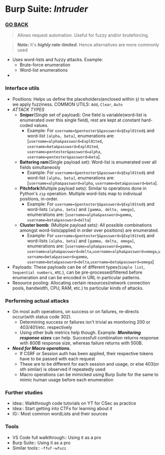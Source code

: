 # Burp Suite: *Intruder*

### [GO BACK](./intro.md)

> Allows request automation. Useful for fuzzy and/or bruteforcing.

> **Note:** It's ***highly rate-limited***. Hence alternatives are more commonly used

- Uses word-lists and fuzzy attacks. Example:
  - Brute-force enumeration
  - Word-list enumerations
- 

### Interface utils

- Positions: Helps us define the placeholders(enclosed within `§`) to where we apply fuzziness. COMMON UTILS: `Add`, `Clear`, `Auto`
- *ATTACK TYPES*
  - **Sniper**(Single set of payload): One field is variable(word-list is enumerated over this single field), rest are kept at constant hard-coded values. 
    - Example: For `username=§pentester§&password=§Expl01ted§` and word-list `[alpha, beta]`, enumerations are: [`username=alpha&password=Expl01ted`, `username=beta&password=Expl01ted`, `username=pentester&password=alpha`, `username=pentester&password=beta`].
  - **Battering ram**(Single payload set): Word-list is enumerated over all fields simultaneosly
    - Example: For `username=§pentester§&password=§Expl01ted§` and word-list `[alpha, beta]`, enumerations are: [`username=alpha&password=alpha`, `username=beta&password=beta`].
  - **Pitchfork**(Multiple payload sets): Similar to operations done in Python's `zip` operation. Multiple word-lists map to indivisual positions, in-order.
    - Example: For `username=§pentester§&password=§Expl01ted§` and word-lists `[alpha, beta]` and `[gamma, delta, omega]`, enumerations are: [`username=alpha&password=gamma`, `username=beta&password=delta`]
  - **Cluster bomb**: (Multiple payload sets): All possible combinations amongst word-lists(applied in order over positions) are enumerated.
    - Example: For `username=§pentester§&password=§Expl01ted§` and      word-lists `[alpha, beta]` and `[gamma, delta, omega]`, enumerations are: [`username=alpha&password=gamma`, `username=alpha&password=delta`,`username=alpha&password=omega`,`username=beta&password=gamma`, `username=beta&password=delta`,`username=beta&password=omega`]
- Payloads: These payloads can be of different types(`Simple list`, `Sequential numbers`, etc.), can be pre-processed/filtered before enumeration and can be encoded in URL in particular patterns.
- Resource pooling: Allocating certain resources(network connection pools, bandwidth, CPU, RAM, etc.) to particular kinds of attacks.

### Performing actual attacks 

- On most auth operations, on success or on failures, re-directs occur(with status code 302). 
  - Determining success or failures isn't trivial as monitoring 200 or 403/401/etc. respectively
  - Using other bulk metrics help though. Example: ***Monitoring response sizes*** can help. Successfull combination returns response with 800B response size, whereas failure returns with 500B.
- ***Need for Macro operations.***
  - If CSRF or Session auth has been applied, their respective tokens have to be passed with each request
  - These are to be different for each session and usage, or else 403(or sth similar) is observed if repeatedly used
  - Macro operations can be mimicked using Burp Suite for the same to mimic human usage before each enumeration

### Further studies

- Idea:: Walkthrough code tutorials on YT for CSec as practice
- Idea:: Start getting into CTFs for learning about it
- IG:: Most common wordLists and their sources

### Tools

- VS Code full walkthrough:: Using it as a pro
- Burp Suite:: Using it as a pro
- Similar tools:: -`ffuf` -`wfuzz`